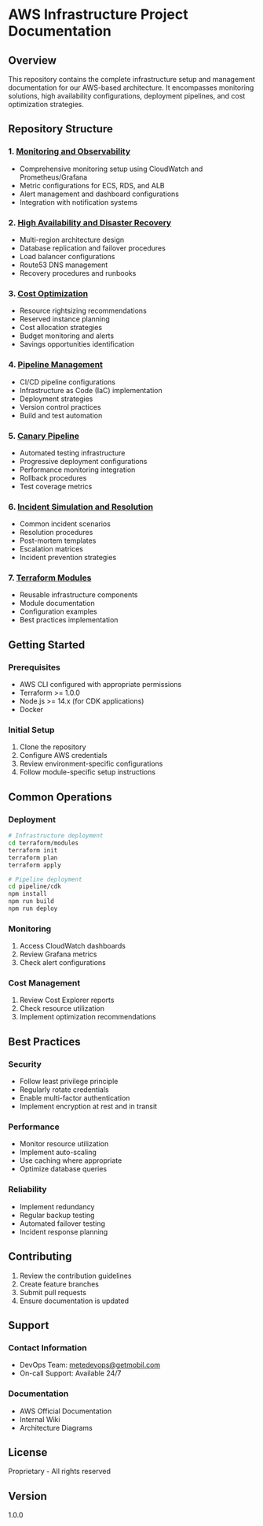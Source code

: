 # AWS Infrastructure Project Documentation

## Overview
This repository contains the complete infrastructure setup and management documentation for our AWS-based architecture. It encompasses monitoring solutions, high availability configurations, deployment pipelines, and cost optimization strategies.

## Repository Structure

### 1. [Monitoring and Observability](./MonitoringandObservability/)
- Comprehensive monitoring setup using CloudWatch and Prometheus/Grafana
- Metric configurations for ECS, RDS, and ALB
- Alert management and dashboard configurations
- Integration with notification systems

### 2. [High Availability and Disaster Recovery](./High%20Availability%20and%20Disaster%20Recovery/)
- Multi-region architecture design
- Database replication and failover procedures
- Load balancer configurations
- Route53 DNS management
- Recovery procedures and runbooks

### 3. [Cost Optimization](./Cost%20Optimization/)
- Resource rightsizing recommendations
- Reserved instance planning
- Cost allocation strategies
- Budget monitoring and alerts
- Savings opportunities identification

### 4. [Pipeline Management](./pipeline/)
- CI/CD pipeline configurations
- Infrastructure as Code (IaC) implementation
- Deployment strategies
- Version control practices
- Build and test automation

### 5. [Canary Pipeline](./canary-pipeline/)
- Automated testing infrastructure
- Progressive deployment configurations
- Performance monitoring integration
- Rollback procedures
- Test coverage metrics

### 6. [Incident Simulation and Resolution](./Incident%20Simulation%20and%20Resolution/)
- Common incident scenarios
- Resolution procedures
- Post-mortem templates
- Escalation matrices
- Incident prevention strategies

### 7. [Terraform Modules](./terraform/modules/)
- Reusable infrastructure components
- Module documentation
- Configuration examples
- Best practices implementation

## Getting Started

### Prerequisites
- AWS CLI configured with appropriate permissions
- Terraform >= 1.0.0
- Node.js >= 14.x (for CDK applications)
- Docker

### Initial Setup
1. Clone the repository
2. Configure AWS credentials
3. Review environment-specific configurations
4. Follow module-specific setup instructions

## Common Operations

### Deployment
```bash
# Infrastructure deployment
cd terraform/modules
terraform init
terraform plan
terraform apply

# Pipeline deployment
cd pipeline/cdk
npm install
npm run build
npm run deploy
```

### Monitoring
1. Access CloudWatch dashboards
2. Review Grafana metrics
3. Check alert configurations

### Cost Management
1. Review Cost Explorer reports
2. Check resource utilization
3. Implement optimization recommendations

## Best Practices

### Security
- Follow least privilege principle
- Regularly rotate credentials
- Enable multi-factor authentication
- Implement encryption at rest and in transit

### Performance
- Monitor resource utilization
- Implement auto-scaling
- Use caching where appropriate
- Optimize database queries

### Reliability
- Implement redundancy
- Regular backup testing
- Automated failover testing
- Incident response planning

## Contributing
1. Review the contribution guidelines
2. Create feature branches
3. Submit pull requests
4. Ensure documentation is updated

## Support

### Contact Information
- DevOps Team: metedevops@getmobil.com
- On-call Support: Available 24/7

### Documentation
- AWS Official Documentation
- Internal Wiki
- Architecture Diagrams

## License
Proprietary - All rights reserved

## Version
1.0.0
